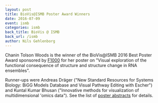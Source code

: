 ```yaml
---
layout: post
title: BioVis@ISMB Poster Award Winners
date: 2016-07-09
event: ismb
categories: ismb
back_title: BioVis @ ISMB
back_url: /ismb
author: Nils Gehlenborg
---
```


Chanin Tolson Woods is the winner of the BioVis@ISMB 2016 Best Poster Award sponsored by [F1000](http://f1000research.com) for her poster on "Visual exploration of the functional consequence of structure and structure change in RNA ensembles".

Runner-ups were Andreas Dr&auml;ger ("New Standard Resources for Systems Biology: BiGG Models Database and Visual Pathway Editing with Escher") and Kuntal Kumar Bhusan ("Innovative methods for visualization of multidimensional 'omics data"). See the list of [poster abstracts](http://biovis.net/2016/posters_ismbAccepted) for details.